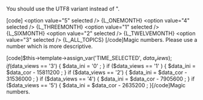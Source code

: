 You should use the UTF8 variant instead of ".


[code]			    <option value="5"<!-- IF ACP_DATA eq '5' --> selected<!-- ENDIF --> /> {L_ONEMONTH}</option>
			    <option value="4"<!-- IF ACP_DATA eq '4' --> selected<!-- ENDIF --> /> {L_THREEMONTH}</option>
			    <option value="1"<!-- IF ACP_DATA eq '1' --> selected<!-- ENDIF --> /> {L_SIXMONTH}</option>
			    <option value="2"<!-- IF ACP_DATA eq '2' --> selected<!-- ENDIF --> /> {L_TWELVEMONTH}</option>
			    <option value="3"<!-- IF ACP_DATA eq '3' --> selected<!-- ENDIF --> /> {L_ALL_TOPICS}</option>
			    </select>[/code]Magic numbers. Please use a number which is more descriptive.

[code]$this->template->assign_var('TIME_SELECTED', $data_views);
if ($data_views == '3')
{
$data_ini = '0' ;
}
if ($data_views == '1' )
{
$data_ini = $data_cor - 15811200 ;
}
if ($data_views == '2')
{
$data_ini = $data_cor - 31536000 ;
}
if ($data_views == '4')
{
$data_ini = $data_cor - 7905600 ;
}
if ($data_views == '5')
{
$data_ini = $data_cor - 2635200 ;
}[/code]Magic numbers.
